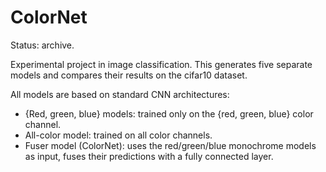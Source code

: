 # ColorNet
Status: archive.

Experimental project in image classification. This generates five separate models and compares their results on the cifar10 dataset.

All models are based on standard CNN architectures:
*  {Red, green, blue} models: trained only on the {red, green, blue} color channel.
*  All-color model: trained on all color channels.
*  Fuser model (ColorNet): uses the red/green/blue monochrome models as input, fuses their predictions with a fully connected layer.
